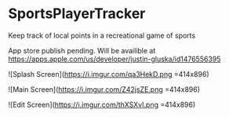 # SportsPlayerTracker
 Keep track of local points in a recreational game of sports

App store publish pending. Will be availible at
https://apps.apple.com/us/developer/justin-gluska/id1476556395

![Splash Screen](https://i.imgur.com/qa3HekD.png =414x896)

![Main Screen](https://i.imgur.com/Z42jsZE.png =414x896)

![Edit Screen](https://i.imgur.com/thXSXvI.png =414x896)
